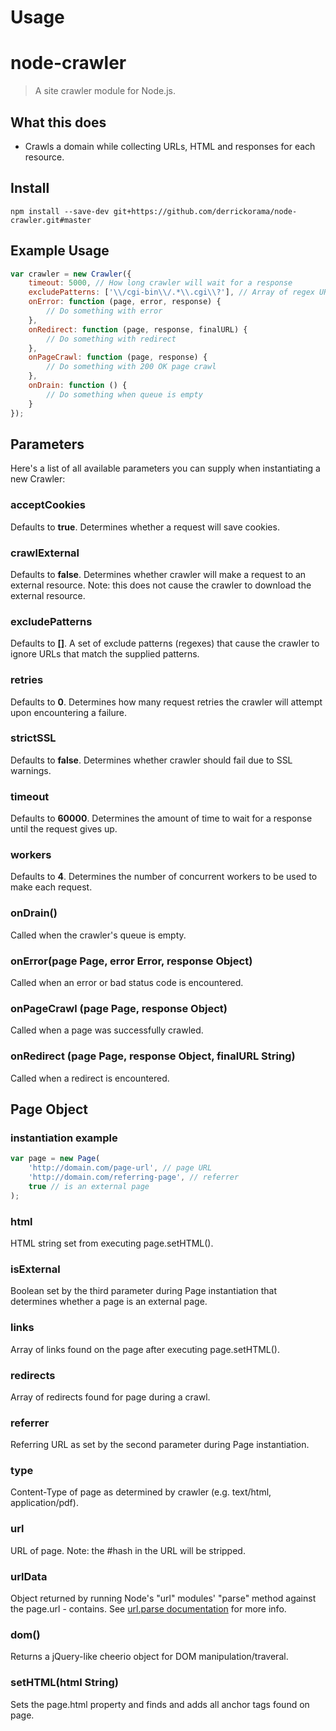 Usage
=====

# node-crawler

> A site crawler module for Node.js.


## What this does

* Crawls a domain while collecting URLs, HTML and responses for each resource.


## Install

```
npm install --save-dev git+https://github.com/derrickorama/node-crawler.git#master
```


## Example Usage

```js
var crawler = new Crawler({
	timeout: 5000, // How long crawler will wait for a response
	excludePatterns: ['\\/cgi-bin\\/.*\\.cgi\\?'], // Array of regex URL patterns to be excluded
	onError: function (page, error, response) {
		// Do something with error
	},
	onRedirect: function (page, response, finalURL) {
		// Do something with redirect
	},
	onPageCrawl: function (page, response) {
		// Do something with 200 OK page crawl
	},
	onDrain: function () {
		// Do something when queue is empty
	}
});
```

## Parameters

Here's a list of all available parameters you can supply when instantiating a new Crawler:

### acceptCookies

Defaults to **true**. Determines whether a request will save cookies.

### crawlExternal

Defaults to **false**. Determines whether crawler will make a request to an external resource. Note: this does not cause the crawler to download the external resource.

### excludePatterns

Defaults to **[]**. A set of exclude patterns (regexes) that cause the crawler to ignore URLs that match the supplied patterns.

### retries

Defaults to **0**. Determines how many request retries the crawler will attempt upon encountering a failure.

### strictSSL

Defaults to **false**. Determines whether crawler should fail due to SSL warnings.

### timeout

Defaults to **60000**. Determines the amount of time to wait for a response until the request gives up.

### workers

Defaults to **4**. Determines the number of concurrent workers to be used to make each request.

### onDrain()

Called when the crawler's queue is empty.

### onError(page Page, error Error, response Object)

Called when an error or bad status code is encountered.

### onPageCrawl (page Page, response Object)

Called when a page was successfully crawled.

### onRedirect (page Page, response Object, finalURL String)

Called when a redirect is encountered.

## Page Object

### instantiation example

```js
var page = new Page(
    'http://domain.com/page-url', // page URL
    'http://domain.com/referring-page', // referrer
    true // is an external page
);
```

### html

HTML string set from executing page.setHTML().

### isExternal

Boolean set by the third parameter during Page instantiation that determines whether a page is an external page.

### links

Array of links found on the page after executing page.setHTML().

### redirects

Array of redirects found for page during a crawl.

### referrer

Referring URL as set by the second parameter during Page instantiation.

### type

Content-Type of page as determined by crawler (e.g. text/html, application/pdf).

### url

URL of page. Note: the #hash in the URL will be stripped.

### urlData

Object returned by running Node's "url" modules' "parse" method against the page.url - contains. See [url.parse documentation](http://nodejs.org/api/url.html#url_url_parse_urlstr_parsequerystring_slashesdenotehost) for more info.

### dom()

Returns a jQuery-like cheerio object for DOM manipulation/traveral.

### setHTML(html String)

Sets the page.html property and finds and adds all anchor tags found on page.
